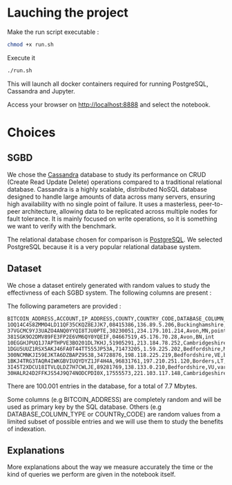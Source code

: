 # Lauching the project

Make the run script executable :

```bash
chmod +x run.sh
```

Execute it

```bash
./run.sh
```

This will launch all docker containers required for running PostgreSQL, Cassandra and Jupyter.

Access your browser on [http://localhost:8888](http://localhost:8888) and select the notebook.

# Choices

## SGBD

We chose the [Cassandra](https://cassandra.apache.org/_/index.html) database to study its performance on CRUD (Create Read Update Delete) operations compared to a traditional relational database. Cassandra is a highly scalable, distributed NoSQL database designed to handle large amounts of data across many servers, ensuring high availability with no single point of failure. It uses a masterless, peer-to-peer architecture, allowing data to be replicated across multiple nodes for fault tolerance. It is mainly focused on write operations, so it is something we want to verify with the benchmark.

The relational database chosen for comparison is [PostgreSQL](https://www.postgresql.org/). We selected PostgreSQL because it is a very popular relational database system.

## Dataset

We chose a dataset entirely generated with random values to study the effectivness of each SGBD system. The following columns are present : 

The following parameters are provided : 

```csv
BITCOIN_ADDRESS,ACCOUNT,IP_ADDRESS,COUNTY,COUNTRY_CODE,DATABASE_COLUMN_TYPE
1OQ14C4S8ZMMO4LD11QF35CKQZ8EJJK7,08415386,136.89.5.206,Buckinghamshire,BT,float
37VGCMC9YJ3UAZO4ANQ0YYQI8TJU0PTE,30230051,234.179.101.214,Avon,MN,point
381SGK9O2DMV89FE3FP2E6VM6QY0YQEIF,04667519,45.176.70.28,Avon,BN,int
10EGGHJPUQ1J7APTHPVE3BO201DL7KHJ,51905291,213.184.78.252,Cambridgeshire,NU,serial
1DGU5UUZ1RSX5AKJ46FA0T44TT555JP53A,71473205,1.59.225.202,Bedfordshire,MK,varchar
300NCMNKJI59EJKTA6DZBAPZ9S38,34728876,198.118.225.219,Bedfordshire,VE,blob
1BKJ4TRG3TAQR4IWKGBVIUQYDYZ1JF4H4A,96831761,197.210.251.120,Borders,LT,timestamp
3I45T2XDCU18ITVLQLDZ7H7CWLJE,89281769,138.133.0.210,Bedfordshire,VU,varchar
30HALR24D2FFKJS54J9Q74NODCPDI0X,17555573,221.103.117.148,Cambridgeshire,MT,varchar
```

There are 100.001 entries in the database, for a total of 7.7 Mbytes.

Some columns (e.g BITCOIN_ADDRESS) are completely random and will be used as primary key by the SQL database. Others (e.g DATABASE_COLUMN_TYPE or COUNTRy_CODE) are random values from a limited subset of possible entries and we will use them to study the benefits of indexation.

## Explanations

More explanations about the way we measure accurately the time or the kind of queries we perform are given in the notebook itself.
